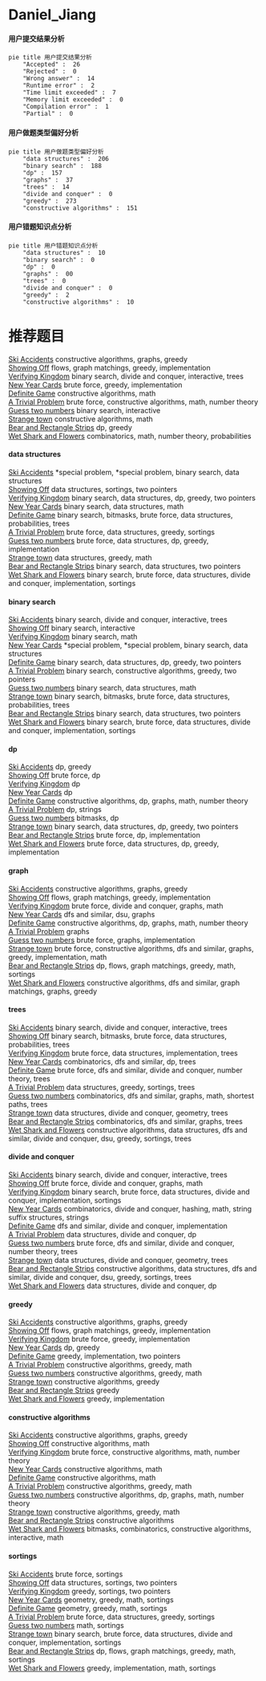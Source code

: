 # Daniel_Jiang
<!-- tabs:start -->
#### **用户提交结果分析**

```mermaid
pie title 用户提交结果分析
    "Accepted" :  26
    "Rejected" :  0
    "Wrong answer" :  14
    "Runtime error" :  2
    "Time limit exceeded" :  7
    "Memory limit exceeded" :  0
    "Compilation error" :  1
    "Partial" :  0
```
#### **用户做题类型偏好分析**

```mermaid
pie title 用户做题类型偏好分析
    "data structures" :  206
    "binary search" :  188
    "dp" :  157
    "graphs" :  37
    "trees" :  14
    "divide and conquer" :  0
    "greedy" :  273
    "constructive algorithms" :  151
```
#### **用户错题知识点分析**

```mermaid
pie title 用户错题知识点分析
    "data structures" :  10
    "binary search" :  0
    "dp" :  0
    "graphs" :  00
    "trees" :  0
    "divide and conquer" :  0
    "greedy" :  2
    "constructive algorithms" :  10
```
<!-- tabs:end -->
# 推荐题目
[Ski Accidents](http://codeforces.com/problemset/problem/1368/E)		constructive algorithms,
                        graphs,
                        greedy		  
[Showing Off](http://codeforces.com/problemset/problem/1416/F)		flows,
                        graph matchings,
                        greedy,
                        implementation		  
[Verifying Kingdom](http://codeforces.com/problemset/problem/772/E)		binary search,
                        divide and conquer,
                        interactive,
                        trees		  
[New Year Cards](http://codeforces.com/problemset/problem/140/B)		brute force,
                        greedy,
                        implementation		  
[Definite Game](http://codeforces.com/problemset/problem/1081/A)		constructive algorithms,
                        math		  
[A Trivial Problem](http://codeforces.com/problemset/problem/633/B)		brute force,
                        constructive algorithms,
                        math,
                        number theory		  
[Guess two numbers](http://codeforces.com/problemset/problem/1007/C)		binary search,
                        interactive		  
[Strange town](http://codeforces.com/problemset/problem/42/D)		constructive algorithms,
                        math		  
[Bear and Rectangle Strips](http://codeforces.com/problemset/problem/771/E)		dp,
                        greedy		  
[Wet Shark and Flowers](http://codeforces.com/problemset/problem/621/C)		combinatorics,
                        math,
                        number theory,
                        probabilities		  
<!-- tabs:start -->
#### **data structures**
[Ski Accidents](http://codeforces.com/problemset/problem/1488/F)		*special problem,
                        *special problem,
                        binary search,
                        data structures		  
[Showing Off](http://codeforces.com/problemset/problem/1500/D)		data structures,
                        sortings,
                        two pointers		  
[Verifying Kingdom](http://codeforces.com/problemset/problem/1492/C)		binary search,
                        data structures,
                        dp,
                        greedy,
                        two pointers		  
[New Year Cards](http://codeforces.com/problemset/problem/1490/G)		binary search,
                        data structures,
                        math		  
[Definite Game](http://codeforces.com/problemset/problem/1479/D)		binary search,
                        bitmasks,
                        brute force,
                        data structures,
                        probabilities,
                        trees		  
[A Trivial Problem](http://codeforces.com/problemset/problem/1497/A)		brute force,
                        data structures,
                        greedy,
                        sortings		  
[Guess two numbers](http://codeforces.com/problemset/problem/1491/C)		brute force,
                        data structures,
                        dp,
                        greedy,
                        implementation		  
[Strange town](http://codeforces.com/problemset/problem/1492/B)		data structures,
                        greedy,
                        math		  
[Bear and Rectangle Strips](http://codeforces.com/problemset/problem/1436/E)		binary search,
                        data structures,
                        two pointers		  
[Wet Shark and Flowers](http://codeforces.com/problemset/problem/1461/D)		binary search,
                        brute force,
                        data structures,
                        divide and conquer,
                        implementation,
                        sortings		  
#### **binary search**
[Ski Accidents](http://codeforces.com/problemset/problem/772/E)		binary search,
                        divide and conquer,
                        interactive,
                        trees		  
[Showing Off](http://codeforces.com/problemset/problem/1007/C)		binary search,
                        interactive		  
[Verifying Kingdom](http://codeforces.com/problemset/problem/772/A)		binary search,
                        math		  
[New Year Cards](http://codeforces.com/problemset/problem/1488/F)		*special problem,
                        *special problem,
                        binary search,
                        data structures		  
[Definite Game](http://codeforces.com/problemset/problem/1492/C)		binary search,
                        data structures,
                        dp,
                        greedy,
                        two pointers		  
[A Trivial Problem](http://codeforces.com/problemset/problem/1463/D)		binary search,
                        constructive algorithms,
                        greedy,
                        two pointers		  
[Guess two numbers](http://codeforces.com/problemset/problem/1490/G)		binary search,
                        data structures,
                        math		  
[Strange town](http://codeforces.com/problemset/problem/1479/D)		binary search,
                        bitmasks,
                        brute force,
                        data structures,
                        probabilities,
                        trees		  
[Bear and Rectangle Strips](http://codeforces.com/problemset/problem/1436/E)		binary search,
                        data structures,
                        two pointers		  
[Wet Shark and Flowers](http://codeforces.com/problemset/problem/1461/D)		binary search,
                        brute force,
                        data structures,
                        divide and conquer,
                        implementation,
                        sortings		  
#### **dp**
[Ski Accidents](http://codeforces.com/problemset/problem/771/E)		dp,
                        greedy		  
[Showing Off](http://codeforces.com/problemset/problem/598/E)		brute force,
                        dp		  
[Verifying Kingdom](http://codeforces.com/problemset/problem/771/D)		dp		  
[New Year Cards](http://codeforces.com/problemset/problem/1268/E)		dp		  
[Definite Game](http://codeforces.com/problemset/problem/772/C)		constructive algorithms,
                        dp,
                        graphs,
                        math,
                        number theory		  
[A Trivial Problem](http://codeforces.com/problemset/problem/1120/C)		dp,
                        strings		  
[Guess two numbers](http://codeforces.com/problemset/problem/772/D)		bitmasks,
                        dp		  
[Strange town](http://codeforces.com/problemset/problem/1492/C)		binary search,
                        data structures,
                        dp,
                        greedy,
                        two pointers		  
[Bear and Rectangle Strips](https://codeforces.com/contest/1457/problem/C)		brute force,
                        dp,
                        implementation		  
[Wet Shark and Flowers](http://codeforces.com/problemset/problem/1491/C)		brute force,
                        data structures,
                        dp,
                        greedy,
                        implementation		  
#### **graph**
[Ski Accidents](http://codeforces.com/problemset/problem/1368/E)		constructive algorithms,
                        graphs,
                        greedy		  
[Showing Off](http://codeforces.com/problemset/problem/1416/F)		flows,
                        graph matchings,
                        greedy,
                        implementation		  
[Verifying Kingdom](http://codeforces.com/problemset/problem/1268/D)		brute force,
                        divide and conquer,
                        graphs,
                        math		  
[New Year Cards](http://codeforces.com/problemset/problem/1263/D)		dfs and similar,
                        dsu,
                        graphs		  
[Definite Game](http://codeforces.com/problemset/problem/772/C)		constructive algorithms,
                        dp,
                        graphs,
                        math,
                        number theory		  
[A Trivial Problem](http://codeforces.com/problemset/problem/1267/F)		graphs		  
[Guess two numbers](http://codeforces.com/problemset/problem/1510/K)		brute force,
                        graphs,
                        implementation		  
[Strange town](http://codeforces.com/problemset/problem/1487/C)		brute force,
                        constructive algorithms,
                        dfs and similar,
                        graphs,
                        greedy,
                        implementation,
                        math		  
[Bear and Rectangle Strips](http://codeforces.com/problemset/problem/1437/C)		dp,
                        flows,
                        graph matchings,
                        greedy,
                        math,
                        sortings		  
[Wet Shark and Flowers](http://codeforces.com/problemset/problem/1470/D)		constructive algorithms,
                        dfs and similar,
                        graph matchings,
                        graphs,
                        greedy		  
#### **trees**
[Ski Accidents](http://codeforces.com/problemset/problem/772/E)		binary search,
                        divide and conquer,
                        interactive,
                        trees		  
[Showing Off](http://codeforces.com/problemset/problem/1479/D)		binary search,
                        bitmasks,
                        brute force,
                        data structures,
                        probabilities,
                        trees		  
[Verifying Kingdom](http://codeforces.com/problemset/problem/1511/C)		brute force,
                        data structures,
                        implementation,
                        trees		  
[New Year Cards](http://codeforces.com/problemset/problem/1499/F)		combinatorics,
                        dfs and similar,
                        dp,
                        trees		  
[Definite Game](http://codeforces.com/problemset/problem/1491/E)		brute force,
                        dfs and similar,
                        divide and conquer,
                        number theory,
                        trees		  
[A Trivial Problem](http://codeforces.com/problemset/problem/1466/D)		data structures,
                        greedy,
                        sortings,
                        trees		  
[Guess two numbers](http://codeforces.com/problemset/problem/1495/D)		combinatorics,
                        dfs and similar,
                        graphs,
                        math,
                        shortest paths,
                        trees		  
[Strange town](http://codeforces.com/problemset/problem/1303/G)		data structures,
                        divide and conquer,
                        geometry,
                        trees		  
[Bear and Rectangle Strips](http://codeforces.com/problemset/problem/1454/E)		combinatorics,
                        dfs and similar,
                        graphs,
                        trees		  
[Wet Shark and Flowers](http://codeforces.com/problemset/problem/1494/D)		constructive algorithms,
                        data structures,
                        dfs and similar,
                        divide and conquer,
                        dsu,
                        greedy,
                        sortings,
                        trees		  
#### **divide and conquer**
[Ski Accidents](http://codeforces.com/problemset/problem/772/E)		binary search,
                        divide and conquer,
                        interactive,
                        trees		  
[Showing Off](http://codeforces.com/problemset/problem/1268/D)		brute force,
                        divide and conquer,
                        graphs,
                        math		  
[Verifying Kingdom](http://codeforces.com/problemset/problem/1461/D)		binary search,
                        brute force,
                        data structures,
                        divide and conquer,
                        implementation,
                        sortings		  
[New Year Cards](http://codeforces.com/problemset/problem/1466/G)		combinatorics,
                        divide and conquer,
                        hashing,
                        math,
                        string suffix structures,
                        strings		  
[Definite Game](http://codeforces.com/problemset/problem/1490/D)		dfs and similar,
                        divide and conquer,
                        implementation		  
[A Trivial Problem](https://codeforces.com/contest/1483/problem/C)		data structures,
                        divide and conquer,
                        dp		  
[Guess two numbers](http://codeforces.com/problemset/problem/1491/E)		brute force,
                        dfs and similar,
                        divide and conquer,
                        number theory,
                        trees		  
[Strange town](http://codeforces.com/problemset/problem/1303/G)		data structures,
                        divide and conquer,
                        geometry,
                        trees		  
[Bear and Rectangle Strips](http://codeforces.com/problemset/problem/1494/D)		constructive algorithms,
                        data structures,
                        dfs and similar,
                        divide and conquer,
                        dsu,
                        greedy,
                        sortings,
                        trees		  
[Wet Shark and Flowers](http://codeforces.com/problemset/problem/1482/E)		data structures,
                        divide and conquer,
                        dp		  
#### **greedy**
[Ski Accidents](http://codeforces.com/problemset/problem/1368/E)		constructive algorithms,
                        graphs,
                        greedy		  
[Showing Off](http://codeforces.com/problemset/problem/1416/F)		flows,
                        graph matchings,
                        greedy,
                        implementation		  
[Verifying Kingdom](http://codeforces.com/problemset/problem/140/B)		brute force,
                        greedy,
                        implementation		  
[New Year Cards](http://codeforces.com/problemset/problem/771/E)		dp,
                        greedy		  
[Definite Game](http://codeforces.com/problemset/problem/1120/A)		greedy,
                        implementation,
                        two pointers		  
[A Trivial Problem](http://codeforces.com/problemset/problem/1042/C)		constructive algorithms,
                        greedy,
                        math		  
[Guess two numbers](http://codeforces.com/problemset/problem/1408/B)		constructive algorithms,
                        greedy,
                        math		  
[Strange town](http://codeforces.com/problemset/problem/482/A)		constructive algorithms,
                        greedy		  
[Bear and Rectangle Strips](http://codeforces.com/problemset/problem/1267/E)		greedy		  
[Wet Shark and Flowers](http://codeforces.com/problemset/problem/447/B)		greedy,
                        implementation		  
#### **constructive algorithms**
[Ski Accidents](http://codeforces.com/problemset/problem/1368/E)		constructive algorithms,
                        graphs,
                        greedy		  
[Showing Off](http://codeforces.com/problemset/problem/1081/A)		constructive algorithms,
                        math		  
[Verifying Kingdom](http://codeforces.com/problemset/problem/633/B)		brute force,
                        constructive algorithms,
                        math,
                        number theory		  
[New Year Cards](http://codeforces.com/problemset/problem/42/D)		constructive algorithms,
                        math		  
[Definite Game](https://codeforces.com/contest/716/problem/C)		constructive algorithms,
                        math		  
[A Trivial Problem](http://codeforces.com/problemset/problem/1042/C)		constructive algorithms,
                        greedy,
                        math		  
[Guess two numbers](http://codeforces.com/problemset/problem/772/C)		constructive algorithms,
                        dp,
                        graphs,
                        math,
                        number theory		  
[Strange town](http://codeforces.com/problemset/problem/1408/B)		constructive algorithms,
                        greedy,
                        math		  
[Bear and Rectangle Strips](http://codeforces.com/problemset/problem/1267/C)		constructive algorithms		  
[Wet Shark and Flowers](http://codeforces.com/problemset/problem/1365/G)		bitmasks,
                        combinatorics,
                        constructive algorithms,
                        interactive,
                        math		  
#### **sortings**
[Ski Accidents](http://codeforces.com/problemset/problem/1269/B)		brute force,
                        sortings		  
[Showing Off](http://codeforces.com/problemset/problem/1500/D)		data structures,
                        sortings,
                        two pointers		  
[Verifying Kingdom](http://codeforces.com/problemset/problem/1282/C)		greedy,
                        sortings,
                        two pointers		  
[New Year Cards](https://codeforces.com/contest/1496/problem/C)		geometry,
                        greedy,
                        math,
                        sortings		  
[Definite Game](http://codeforces.com/problemset/problem/1495/A)		geometry,
                        greedy,
                        math,
                        sortings		  
[A Trivial Problem](http://codeforces.com/problemset/problem/1497/A)		brute force,
                        data structures,
                        greedy,
                        sortings		  
[Guess two numbers](http://codeforces.com/problemset/problem/1427/A)		math,
                        sortings		  
[Strange town](http://codeforces.com/problemset/problem/1461/D)		binary search,
                        brute force,
                        data structures,
                        divide and conquer,
                        implementation,
                        sortings		  
[Bear and Rectangle Strips](http://codeforces.com/problemset/problem/1437/C)		dp,
                        flows,
                        graph matchings,
                        greedy,
                        math,
                        sortings		  
[Wet Shark and Flowers](http://codeforces.com/problemset/problem/1473/A)		greedy,
                        implementation,
                        math,
                        sortings		  
<!-- tabs:end -->
